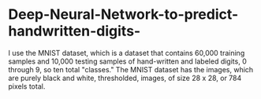 # Deep-Neural-Network-to-predict-handwritten-digits-
I use  the MNIST dataset, which is a dataset that contains 60,000 training samples and 10,000 testing samples of hand-written and labeled digits, 0 through 9, so ten total "classes." The MNIST dataset has the images, which are purely black and white, thresholded, images, of size 28 x 28, or 784 pixels total.
